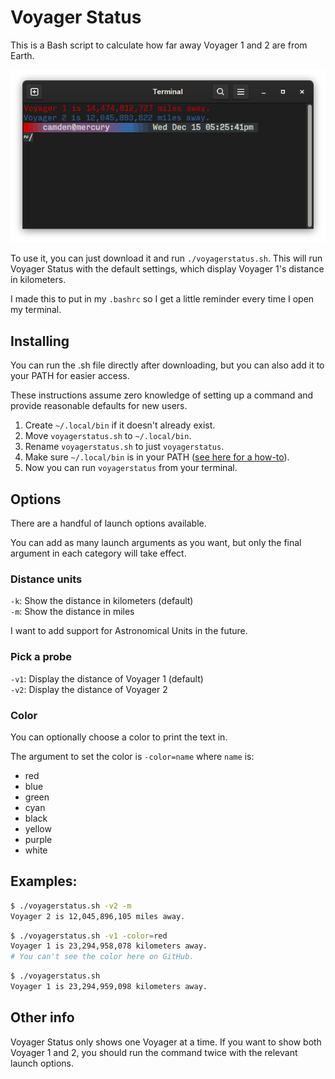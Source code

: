 # Voyager Status

This is a Bash script to calculate how far away Voyager 1 and 2 are from Earth.

![Example image showing the script in use with Voyager 1 and 2](/example.png)

To use it, you can just download it and run `./voyagerstatus.sh`. This will run Voyager Status with the default settings, which display Voyager 1's distance in kilometers.

I made this to put in my `.bashrc` so I get a little reminder every time I open my terminal.

## Installing

You can run the .sh file directly after downloading, but you can also add it to your PATH for easier access.

These instructions assume zero knowledge of setting up a command and provide reasonable defaults for new users.

1. Create `~/.local/bin` if it doesn't already exist.
2. Move `voyagerstatus.sh` to `~/.local/bin`.
3. Rename `voyagerstatus.sh` to just `voyagerstatus`.
4. Make sure `~/.local/bin` is in your PATH ([see here for a how-to](https://www.howtogeek.com/658904/how-to-add-a-directory-to-your-path-in-linux/)).
5. Now you can run `voyagerstatus` from your terminal.

## Options

There are a handful of launch options available.

You can add as many launch arguments as you want, but only the final argument in each category will take effect.

### Distance units

`-k`: Show the distance in kilometers (default)   
`-m`: Show the distance in miles   

I want to add support for Astronomical Units in the future.

### Pick a probe

`-v1`: Display the distance of Voyager 1 (default)   
`-v2`: Display the distance of Voyager 2   

### Color

You can optionally choose a color to print the text in.

The argument to set the color is `-color=name` where `name` is:

* red
* blue
* green
* cyan
* black
* yellow
* purple
* white

## Examples:

```bash
$ ./voyagerstatus.sh -v2 -m
Voyager 2 is 12,045,896,105 miles away.
```

```bash
$ ./voyagerstatus.sh -v1 -color=red
Voyager 1 is 23,294,958,078 kilometers away.
# You can't see the color here on GitHub.
```

```bash
$ ./voyagerstatus.sh
Voyager 1 is 23,294,959,098 kilometers away.
```

## Other info

Voyager Status only shows one Voyager at a time. If you want to show both Voyager 1 and 2, you should run the command twice with the relevant launch options.
